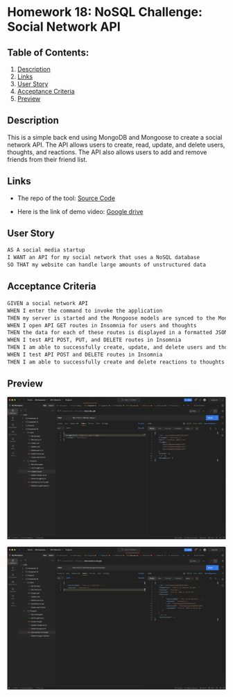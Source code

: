 # Homework 18: NoSQL Challenge: Social Network API

## Table of Contents:

1. [Description](#description)
2. [Links](#links)
3. [User Story](#user-story)
4. [Acceptance Criteria](#acceptance-criteria)
5. [Preview](#preview)

## Description

This is a simple back end using MongoDB and Mongoose to create a social network API. The API allows users to create, read, update, and delete users, thoughts, and reactions. The API also allows users to add and remove friends from their friend list.

## Links

- The repo of the tool: [Source Code](https://github.com/christopher211/social-network-api)

- Here is the link of demo video: [Google drive](https://drive.google.com/file/d/1Ko632y5KdhCoh5Vi4gDrw7qNOkq-jEMO/view?usp=sharing)

## User Story

```md
AS A social media startup
I WANT an API for my social network that uses a NoSQL database
SO THAT my website can handle large amounts of unstructured data
```

## Acceptance Criteria

```md
GIVEN a social network API
WHEN I enter the command to invoke the application
THEN my server is started and the Mongoose models are synced to the MongoDB database
WHEN I open API GET routes in Insomnia for users and thoughts
THEN the data for each of these routes is displayed in a formatted JSON
WHEN I test API POST, PUT, and DELETE routes in Insomnia
THEN I am able to successfully create, update, and delete users and thoughts in my database
WHEN I test API POST and DELETE routes in Insomnia
THEN I am able to successfully create and delete reactions to thoughts and add and remove friends to a user’s friend list
```

## Preview

![An example image about create thought api](./demo/preview1.png)

![An example image about add reaction to thought](./demo/preview2.png)

